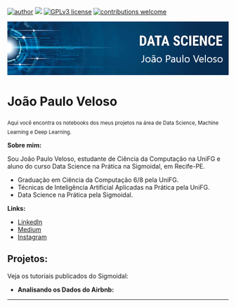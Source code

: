 [![author](https://img.shields.io/badge/author-joaopauloev-red.svg)](https://bit.ly/2VBPzGK) [![](https://img.shields.io/badge/python-3.7+-blue.svg)](https://www.python.org/downloads/release/python-365/) [![GPLv3 license](https://img.shields.io/badge/License-GPLv3-blue.svg)](http://perso.crans.org/besson/LICENSE.html) [![contributions welcome](https://img.shields.io/badge/contributions-welcome-brightgreen.svg?style=flat)](https://github.com/joaopauloev/Data-Science/issues)

<p align="center">
  <img src="bannerds.png" >
</p>

# João Paulo Veloso
<sub>Aqui você encontra os notebooks dos meus projetos na área de Data Science, Machine Learning e Deep Learning.</sub>

**Sobre mim:**
  
  Sou João Paulo Veloso, estudante de Ciência da Computação na UniFG e aluno do curso Data Science na Prática na Sigmoidal, em Recife-PE.

* Graduação em Ciência da Computação 6/8 pela UniFG.
* Técnicas de Inteligência Artificial Aplicadas na Prática pela UniFG.
* Data Science na Prática pela Sigmoidal.


**Links:**
* [LinkedIn](https://bit.ly/2VBPzGK)
* [Medium](https://medium.com/@joaopauloev)
* [Instagram](https://www.instagram.com/joaopauloev/)


## Projetos:
Veja os tutoriais publicados do Sigmoidal:

* **Analisando os Dados do Airbnb:** 


---

